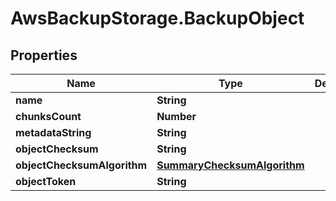 # AwsBackupStorage.BackupObject

## Properties

Name | Type | Description | Notes
------------ | ------------- | ------------- | -------------
**name** | **String** |  | 
**chunksCount** | **Number** |  | [optional] 
**metadataString** | **String** |  | [optional] 
**objectChecksum** | **String** |  | 
**objectChecksumAlgorithm** | [**SummaryChecksumAlgorithm**](SummaryChecksumAlgorithm.md) |  | 
**objectToken** | **String** |  | 


